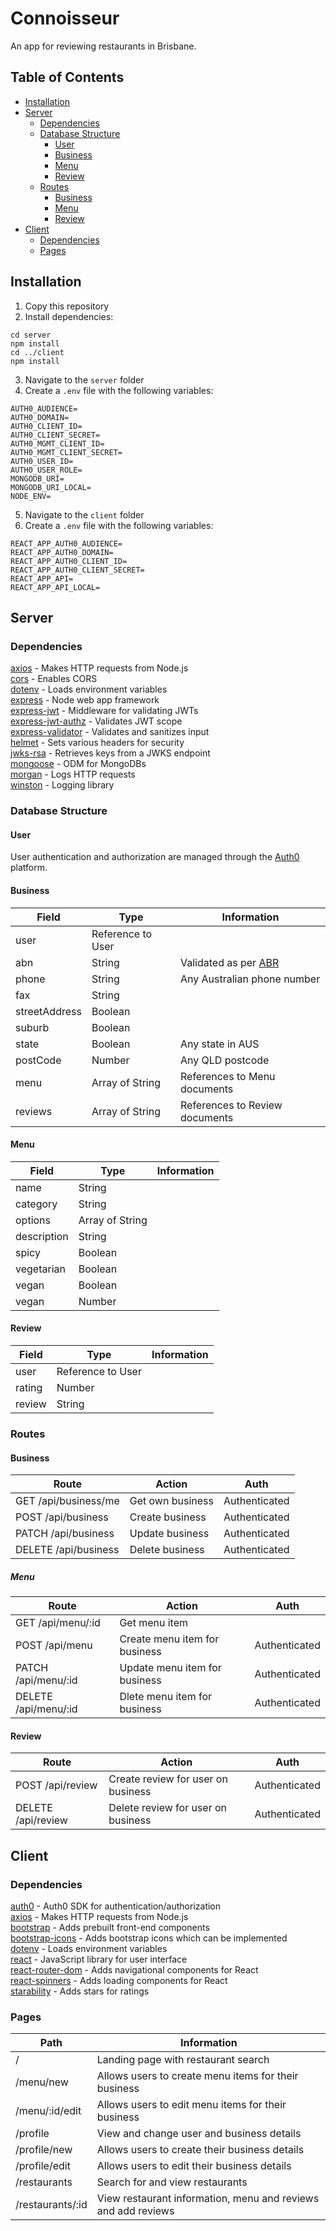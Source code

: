 # Connoisseur

An app for reviewing restaurants in Brisbane.

## Table of Contents

- [Installation](#installation)
- [Server](#server)
  - [Dependencies](#dependencies)
  - [Database Structure](#database-structure)
    - [User](#user)
    - [Business](#business)
    - [Menu](#menu)
    - [Review](#review)
  - [Routes](#routes)
    - [Business](#business-1)
    - [Menu](#menu-1)
    - [Review](#review-1)
- [Client](#client)
  - [Dependencies](#dependencies-1)
  - [Pages](#pages)

## Installation

1. Copy this repository
2. Install dependencies:

```
cd server
npm install
cd ../client
npm install
```

3. Navigate to the `server` folder
4. Create a `.env` file with the following variables:

```
AUTH0_AUDIENCE=
AUTH0_DOMAIN=
AUTH0_CLIENT_ID=
AUTH0_CLIENT_SECRET=
AUTH0_MGMT_CLIENT_ID=
AUTH0_MGMT_CLIENT_SECRET=
AUTH0_USER_ID=
AUTH0_USER_ROLE=
MONGODB_URI=
MONGODB_URI_LOCAL=
NODE_ENV=
```

5. Navigate to the `client` folder
6. Create a `.env` file with the following variables:

```
REACT_APP_AUTH0_AUDIENCE=
REACT_APP_AUTH0_DOMAIN=
REACT_APP_AUTH0_CLIENT_ID=
REACT_APP_AUTH0_CLIENT_SECRET=
REACT_APP_API=
REACT_APP_API_LOCAL=
```

## Server

### Dependencies

[axios](https://github.com/axios/axios) - Makes HTTP requests from Node.js<br />
[cors](https://github.com/expressjs/cors) - Enables CORS<br />
[dotenv](https://github.com/motdotla/dotenv) - Loads environment variables<br />
[express](https://github.com/expressjs/express) - Node web app framework<br />
[express-jwt](https://github.com/auth0/express-jwt) - Middleware for validating JWTs<br />
[express-jwt-authz](https://github.com/auth0/express-jwt-authz) - Validates JWT scope<br />
[express-validator](https://github.com/express-validator/express-validator) - Validates and sanitizes input<br />
[helmet](https://github.com/helmetjs/helmet) - Sets various headers for security<br />
[jwks-rsa](https://github.com/auth0/node-jwks-rsa) - Retrieves keys from a JWKS endpoint<br />
[mongoose](https://github.com/Automattic/mongoose) - ODM for MongoDBs<br />
[morgan](https://github.com/expressjs/morgan) - Logs HTTP requests<br />
[winston](https://github.com/winstonjs/winston) - Logging library<br />

### Database Structure

#### User

User authentication and authorization are managed through the [Auth0](https://auth0.com/) platform.

#### Business

| Field         | Type              | Information                                                        |
| ------------- | ----------------- | ------------------------------------------------------------------ |
| user          | Reference to User |                                                                    |
| abn           | String            | Validated as per [ABR](https://abr.business.gov.au/help/abnformat) |
| phone         | String            | Any Australian phone number                                        |
| fax           | String            |                                                                    |
| streetAddress | Boolean           |                                                                    |
| suburb        | Boolean           |                                                                    |
| state         | Boolean           | Any state in AUS                                                   |
| postCode      | Number            | Any QLD postcode                                                   |
| menu          | Array of String   | References to Menu documents                                       |
| reviews       | Array of String   | References to Review documents                                     |

#### Menu

| Field       | Type            | Information |
| ----------- | --------------- | ----------- |
| name        | String          |             |
| category    | String          |             |
| options     | Array of String |             |
| description | String          |             |
| spicy       | Boolean         |             |
| vegetarian  | Boolean         |             |
| vegan       | Boolean         |             |
| vegan       | Number          |             |

#### Review

| Field  | Type              | Information |
| ------ | ----------------- | ----------- |
| user   | Reference to User |             |
| rating | Number            |             |
| review | String            |             |

### Routes

#### Business

| Route                | Action           | Auth          |
| -------------------- | ---------------- | ------------- |
| GET /api/business/me | Get own business | Authenticated |
| POST /api/business   | Create business  | Authenticated |
| PATCH /api/business  | Update business  | Authenticated |
| DELETE /api/business | Delete business  | Authenticated |

##### Menu

| Route                | Action                        | Auth          |
| -------------------- | ----------------------------- | ------------- |
| GET /api/menu/:id    | Get menu item                 |               |
| POST /api/menu       | Create menu item for business | Authenticated |
| PATCH /api/menu/:id  | Update menu item for business | Authenticated |
| DELETE /api/menu/:id | Dlete menu item for business  | Authenticated |

#### Review

| Route              | Action                             | Auth          |
| ------------------ | ---------------------------------- | ------------- |
| POST /api/review   | Create review for user on business | Authenticated |
| DELETE /api/review | Delete review for user on business | Authenticated |

## Client

### Dependencies

[auth0](https://github.com/auth0/auth0-react) - Auth0 SDK for authentication/authorization<br />
[axios](https://github.com/axios/axios) - Makes HTTP requests from Node.js<br />
[bootstrap](https://github.com/twbs/bootstrap) - Adds prebuilt front-end components<br />
[bootstrap-icons](https://github.com/twbs/icons) - Adds bootstrap icons which can be implemented<br />
[dotenv](https://github.com/motdotla/dotenv) - Loads environment variables<br />
[react](https://github.com/facebook/react) - JavaScript library for user interface<br />
[react-router-dom](https://github.com/ReactTraining/react-router) - Adds navigational components for React<br />
[react-spinners](https://github.com/davidhu2000/react-spinners) - Adds loading components for React<br />
[starability](https://github.com/LunarLogic/starability) - Adds stars for ratings

### Pages

| Path             | Information                                                   |
| ---------------- | ------------------------------------------------------------- |
| /                | Landing page with restaurant search                           |
| /menu/new        | Allows users to create menu items for their business          |
| /menu/:id/edit   | Allows users to edit menu items for their business            |
| /profile         | View and change user and business details                     |
| /profile/new     | Allows users to create their business details                 |
| /profile/edit    | Allows users to edit their business details                   |
| /restaurants     | Search for and view restaurants                               |
| /restaurants/:id | View restaurant information, menu and reviews and add reviews |
